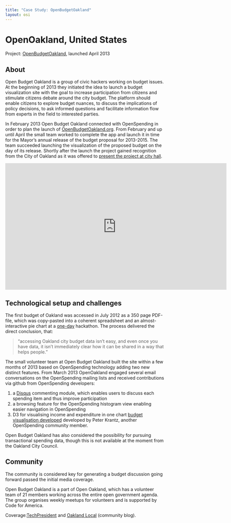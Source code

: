 ```yaml
---
title: "Case Study: OpenBudgetOakland"
layout: osi
---
```


# OpenOakland, United States

<div class="well">Project: <a href="http://openbudgetoakland.org/">OpenBudgetOakland</a>, launched
April 2013</div>

## About

Open Budget Oakland is a group of civic hackers working on budget
issues. At the beginning of 2013 they initiated the idea
to launch a budget visualization site with the goal to increase
participation from citizens and stimulate citizens debate around the
city budget. The platform should enable citizens to explore budget
nuances, to discuss the implications of policy decisions, to ask informed questions and
facilitate information flow from experts in the field to interested parties.

In February 2013 Open Budget Oakland connected with OpenSpending in
order to plan the launch of [OpenBudgetOakland.org](http://openbudgetoakland.org/).
From February and up until April the small team worked to complete the
app and launch it in time for the Mayor’s annual release of the budget
proposal for 2013-2015. The team succeeded launching the visualization
of the proposed budget on the day of its release. Shortly after the
launch the project gained recognition from the City of Oakland as it was
offered to [present the project at city
hall](https://twitter.com/openbudgetOAK/status/329667951265472512/photo/1).

<iframe width='700' height='400' src='http://openspending.org/oakland-adopted-budget-fy-2011-13-expenditures/embed?widget=treemap&state=%7B%22drilldowns%22%3A%5B%22department%22%2C%22unit%22%2C%22child-fund%22%5D%2C%22year%22%3A2012%2C%22cuts%22%3A%7B%7D%7D&width=700&height=400' frameborder='0'></iframe>

## Technological setup and challenges

The first budget of Oakland was accessed in July 2012 as a 350 page
PDF-file, which was copy-pasted into a coherent spreadsheet and an
almost-interactive pie chart at a
[one-day](http://codeforoakland.org/meet-our-2012-winning-apps) hackathon.
The process delivered the direct conclusion, that:
>“accessing Oakland city budget data isn’t easy, and even once you have data, it isn’t
> immediately clear how it can be shared in a way that helps people.”

The small volunteer team at Open Budget Oakland built the site within a
few months of 2013 based on OpenSpending technology adding two new
distinct features. From March 2013 OpenOakland engaged several email
conversations on the OpenSpending mailing lists and received
contributions via github from OpenSpending developers:

1.  a [Disqus](http://disqus.com/) commenting module, which enables
    users to discuss each spending item and thus improve participation
2.  a browsing feature for the OpenSpending histogram view enabling
    easier navigation in OpenSpending
3.  D3 for visualising income and expenditure in one
    chart [budget visualisation
    developed](http://www.peterkrantz.com/2012/data-visualization-tools/) developed
    by Peter Krantz, another OpenSpending community member.

Open Budget Oakland has also considered the possibility for pursuing
transactional spending data, though this is not available at the moment
from the Oakland City Council.

## Community

The community is considered key for generating a budget discussion going
forward passed the initial media coverage.

Open Budget Oakland is a part of Open Oakland, which has a volunteer
team of 21 members working across the entire open government agenda. The
group organises weekly meetups for volunteers and is supported by Code
for America.

Coverage:[TechPresident](http://techpresident.com/news/23749/oakland-gets-new-data-visualization-site-its-budget) and
[Oakland Local](http://oaklandlocal.com/article/open-oakland-opening-oakland%E2%80%99s-budget-community-voices) (community
blog).
